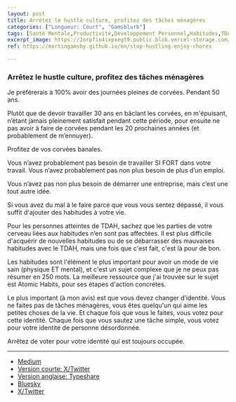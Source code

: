 ```yaml
---
layout: post
title: Arrêtez le hustle culture, profitez des tâches ménagères
categories: ["Longueur: Court", "Gamsblurb"]
tags: [Santé Mentale,Productivité,Développement Personnel,Habitudes,TDAH,Gamsblurb]
excerpt_image: https://2orpfio4ixpxegt9.public.blob.vercel-storage.com/blogPost/cm0srl4te0000lc0c80rery4e/preview-image-uIPnYyafTV1aZnpPzmuNeiLEN7g8ro.jpg
ref: https://martingamsby.github.io/en/stop-hustling-enjoy-chores

---
```


### **Arrêtez le hustle culture, profitez des tâches ménagères**

Je préférerais à 100% avoir des journées pleines de corvées. Pendant 50 ans.

Plutôt que de devoir travailler 30 ans en bâclant les corvées, en m'épuisant, n’étant jamais pleinement satisfait pendant cette période, pour ensuite ne pas avoir à faire de corvées pendant les 20 prochaines années (et probablement de m’ennuyer).

Profitez de vos corvées banales.

Vous n’avez probablement pas besoin de travailler SI FORT dans votre travail. Vous n’avez probablement pas non plus besoin de plus d’un emploi.

Vous n’avez pas non plus besoin de démarrer une entreprise, mais c’est une tout autre idée.

Si vous avez du mal à le faire parce que vous vous sentez dépassé, il vous suffit d'ajouter des habitudes à votre vie.

Pour les personnes atteintes de TDAH, sachez que les parties de votre cerveau liées aux habitudes n’en sont pas affectées. Il est plus difficile d'acquérir de nouvelles habitudes ou de se débarrasser des mauvaises habitudes avec le TDAH, mais une fois que c'est fait, c'est là pour de bon.

Les habitudes sont l'élément le plus important pour avoir un mode de vie sain (physique ET mental), et c'est un sujet complexe que je ne peux pas résumer en 250 mots. La meilleure ressource que j'ai trouvée sur le sujet est Atomic Habits, pour ses étapes d'action concrètes.

Le plus important (à mon avis) est que vous devez changer d’identité. Vous ne faites pas de tâches ménagères, vous êtes quelqu'un qui aime les petites choses de la vie. Et chaque fois que vous le faites, vous votez pour cette identité. Chaque fois que vous sautez une tâche simple, vous votez pour votre identité de personne désordonnée.

Arrêtez de voter pour votre identité qui est toujours occupée.

---

- [Medium](https://medium.com/@martin.gamsby/arr%C3%AAtez-le-hustle-culture-profitez-des-t%C3%A2ches-m%C3%A9nag%C3%A8res-73a998fdcf39)
- [Version courte: X/Twitter](https://x.com/MartinGamsby/status/1832574678654709928)
- [Version anglaise: Typeshare](https://typeshare.co/martingamsby/posts/stop-hustling-enjoy-chores)
- [Bluesky](https://bsky.app/profile/martin-gamsby.bsky.social/post/3l6s3qwewvo24)
- [X/Twitter](https://x.com/MartinGamsby/status/1832574678654709928)

